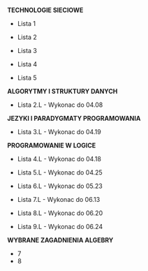 **TECHNOLOGIE SIECIOWE**
- Lista 1
- Lista 2


- Lista 3
- Lista 4
- Lista 5

**ALGORYTMY I STRUKTURY DANYCH**

- Lista 2.L - Wykonac do 04.08 

**JEZYKI I PARADYGMATY PROGRAMOWANIA**

- Lista 3.L - Wykonac do 04.19

**PROGRAMOWANIE W LOGICE**

- Lista 4.L - Wykonac do 04.18


- Lista 5.L - Wykonac do 04.25
- Lista 6.L - Wykonac do 05.23
- Lista 7.L - Wykonac do 06.13
- Lista 8.L - Wykonac do 06.20
- Lista 9.L - Wykonac do 06.24

**WYBRANE ZAGADNIENIA ALGEBRY**

- 7
- 8